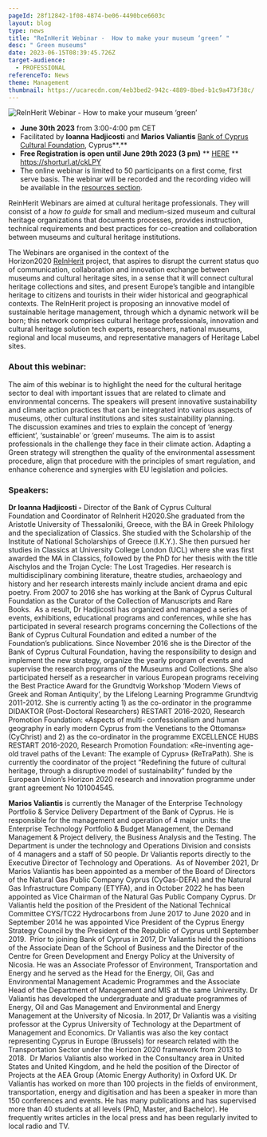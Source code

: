 ```yaml
---
pageId: 28f12842-1f08-4874-be06-4490bce6603c
layout: blog
type: news
title: "ReInHerit Webinar -  How to make your museum ‘green’ "
desc: " Green museums"
date: 2023-06-15T08:39:45.726Z
target-audience:
  - PROFESSIONAL
referenceTo: News
theme: Management
thumbnail: https://ucarecdn.com/4eb3bed2-942c-4889-8bed-b1c9a473f38c/
---
```

![ReInHerit Webinar -  How to make your museum ‘green’ ](https://ucarecdn.com/fc025aac-f58f-4727-9882-65d86d752021/ "ReInHerit Webinar -  How to make your museum ‘green’ ")

* **June 30th 2023** from 3:00-4:00 pm CET
* Facilitated by **Ioanna Hadjicosti** and **Marios Valiantis** [Bank of Cyprus Cultural Foundation](https://www.boccf.org/), Cyprus**.**
* **Free Registration is open until June 29th 2023 (3 pm)** \*\* [HERE](https://docs.google.com/forms/d/e/1FAIpQLSd4IrT22aThriSj9dUkbRJfl1UZ8tsQ9HcWz7a-pZ24zQZZwQ/viewform) \*\*\
  <https://shorturl.at/ckLPY>
* The online webinar is limited to 50 participants on a first come, first serve basis. The webinar will be recorded and the recording video will be available in the [resources section](https://reinherit-hub.eu/webinars).

ReinHerit Webinars are aimed at cultural heritage professionals. They will consist of a *how to guide* for small and medium-sized museum and cultural heritage organizations that documents processes, provides instruction, technical requirements and best practices for co-creation and collaboration between museums and cultural heritage institutions.

The Webinars are organised in the context of the  Horizon2020 [ReInHerit](https://www.reinherit.eu) project, that aspires to disrupt the current status quo of communication, collaboration and innovation exchange between museums and cultural heritage sites, in a sense that it will connect cultural heritage collections and sites, and present Europe’s tangible and intangible heritage to citizens and tourists in their wider historical and geographical contexts. The ReInHerit project is proposing an innovative model of sustainable heritage management, through which a dynamic network will be born; this network comprises cultural heritage professionals, innovation and cultural heritage solution tech experts, researchers, national museums, regional and local museums, and representative managers of Heritage Label sites. 

### About this webinar:

The aim of this webinar is to highlight the need for the cultural heritage sector to deal with important issues that are related to climate and environmental concerns. The speakers will present innovative sustainability and climate action practices that can be integrated into various aspects of museums, other cultural institutions and sites sustainability planning. The discussion examines and tries to explain the concept of ‘energy efficient’, ‘sustainable’ or ‘green’ museums. The aim is to assist professionals in the challenge they face in their climate action. Adapting a Green strategy will strengthen the quality of the environmental assessment procedure, align that procedure with the principles of smart regulation, and enhance coherence and synergies with EU legislation and policies.

### Speakers:

**Dr Ioanna Hadjicosti -** Director of the Bank of Cyprus Cultural Foundation and Coordinator of ReInherit H2020.She graduated from the Aristotle University of Thessaloniki, Greece, with the BA in Greek Philology and the specialization of Classics. She studied with the Scholarship of the Institute of National Scholarships of Greece (Ι.Κ.Υ.).  She then pursued her studies in Classics at University College London (UCL) where she was first awarded the MA in Classics, followed by the PhD for her thesis with the title Aischylos and the Trojan Cycle: The Lost Tragedies. Her research is multidisciplinary combining literature, theatre studies, archaeology and history and her research interests mainly include ancient drama and epic poetry. From 2007 to 2016 she has working at the Bank of Cyprus Cultural Foundation as the Curator of the Collection of Manuscripts and Rare Books.  As a result, Dr Hadjicosti has organized and managed a series of events, exhibitions, educational programs and conferences, while she has participated in several research programs concerning the Collections of the Bank of Cyprus Cultural Foundation and edited a number of the Foundation’s publications. Since November 2016 she is the Director of the Bank of Cyprus Cultural Foundation, having the responsibility to design and implement the new strategy, organize the yearly program of events and supervise the research programs of the Museums and Collections. She also participated herself as a researcher in various European programs receiving the Best Practice Award for the Grundtvig Workshop ‘Modern Views of Greek and Roman Antiquity’, by the Lifelong Learning Programme Grundtvig 2011-2012. She is currently acting 1) as the co-ordinator in the programme DIDAKTOR (Post-Doctoral Researchers) RESTART 2016-2020, Research Promotion Foundation: «Aspects of multi- confessionalism and human geography in early modern Cyprus from the Venetians to the Ottomans» (CyChrist) and 2) as the co-ordinator in the programme EXCELLENCE HUBS RESTART 2016-2020, Research Promotion Foundation: «Re-inventing age-old travel paths of the Levant: The example of Cyprus» (ReTraPath). She is currently the coordinator of the project “Redefining the future of cultural heritage, through a disruptive model of sustainability” funded by the European Union’s Horizon 2020 research and innovation programme under grant agreement No 101004545.

**Marios Valiantis** is currently the Manager of the Enterprise Technology Portfolio & Service Delivery Department of the Bank of Cyprus. He is responsible for the management and operation of 4 major units: the Enterprise Technology Portfolio & Budget Management, the Demand Management & Project delivery, the Business Analysis and the Testing. The Department is under the technology and Operations Division and consists of 4 managers and a staff of 50 people. Dr Valiantis reports directly to the Executive Director of Technology and Operations.  As of November 2021, Dr Marios Valiantis has been appointed as a member of the Board of Directors of the Natural Gas Public Company Cyprus (CyGas-DEFA) and the Natural Gas Infrastructure Company (ETYFA), and in October 2022 he has been appointed as Vice Chairman of the Natural Gas Public Company Cyprus. Dr Valiantis held the position of the President of the National Technical Committee CYS/TC22 Hydrocarbons from June 2017 to June 2020 and in September 2014 he was appointed Vice President of the Cyprus Energy Strategy Council by the President of the Republic of Cyprus until September 2019.  Prior to joining Bank of Cyprus in 2017, Dr Valiantis held the positions of the Associate Dean of the School of Business and the Director of the Centre for Green Development and Energy Policy at the University of Nicosia. He was an Associate Professor of Environment, Transportation and Energy and he served as the Head for the Energy, Oil, Gas and Environmental Management Academic Programmes and the Associate Head of the Department of Management and MIS at the same University. Dr Valiantis has developed the undergraduate and graduate programmes of Energy, Oil and Gas Management and Environmental and Energy Management at the University of Nicosia. In 2017, Dr Valiantis was a visiting professor at the Cyprus University of Technology at the Department of Management and Economics. Dr Valiantis was also the key contact representing Cyprus in Europe (Brussels) for research related with the Transportation Sector under the Horizon 2020 framework from 2013 to 2018.  Dr Marios Valiantis also worked in the Consultancy area in United States and United Kingdom, and he held the position of the Director of Projects at the AEA Group (Atomic Energy Authority) in Oxford UK. Dr Valiantis has worked on more than 100 projects in the fields of environment, transportation, energy and digitisation and has been a speaker in more than 150 conferences and events. He has many publications and has supervised more than 40 students at all levels (PhD, Master, and Bachelor). He frequently writes articles in the local press and has been regularly invited to local radio and TV.